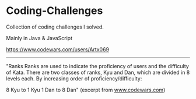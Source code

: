 # Coding-Challenges

Collection of coding challenges I solved.

Mainly in Java & JavaScript

https://www.codewars.com/users/Artx069

_________________________________

"Ranks
Ranks are used to indicate the proficiency of users and the difficulty of Kata. There are two classes of ranks, Kyu and Dan, which are divided in 8 levels each. By increasing order of proficiency/difficulty:

8 Kyu to 1 Kyu
1 Dan to 8 Dan" (excerpt from www.codewars.com)

